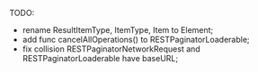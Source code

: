 TODO:

- rename ResultItemType, ItemType, Item to Element;
- add func cancelAllOperations() to RESTPaginatorLoaderable;
- fix collision RESTPaginatorNetworkRequest and RESTPaginatorLoaderable have baseURL;
